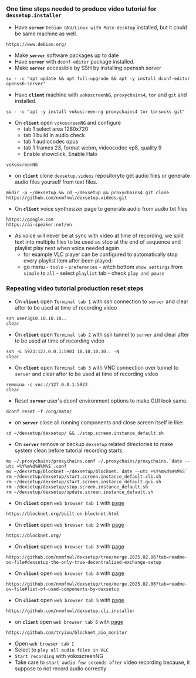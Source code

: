 ### One time steps needed to produce video tutorial for `dexsetup.installer`

  * Have **`server`** `Debian GNU/Linux with Mate-desktop` installed, but it could be same machine as well.
```
https://www.debian.org/
```
  * Make **`server`** software packages up to date
  * Have **`server`** with `dconf-editor` package installed.
  * Make **`server`** accessible by SSH by installing openssh server
```
su - -c "apt update && apt full-upgrade && apt -y install dconf-editor openssh-server"
```
  * Have **`client`** machine with `vokoscreenNG`, `proxychains4`, `tor` and `git` and  installed.
```
su - -c "apt -y install vokoscreen-ng proxychains4 tor torsocks git"
```
  * On **`client`** open `vokoscreenNG` and configure
    * tab 1 select area 1280x720
    * tab 1 build in audio check
    * tab 1 audiocodec opus
    * tab 1 frames 23, format webm, videocodec vp8, quality 9
    * Enable showclick, Enable Halo
```
vokoscreenNG
```
  * on **`client`** clone `dexsetup.videos` repositoryto get audio files or generate audio files yourself from text files.
```
mkdir -p ~/dexsetup && cd ~/dexsetup && proxychains4 git clone https://github.com/nnmfnwl/dexsetup.videos.git
```
  * On **`client`** voice synthesizer page to generate audio from audio txt files
```
https://google.com
https://ai-speaker.net/en
```
  * As voice will never be at sync with video at time of recording, we split text into multiple files to be used as stop at the end of sequence and playlist play next when voice needed again
    * for example VLC player can be configured to automatically stop every playlist item after been played:
    * go menu - `tools` - `preferences` - witch bottom `show settings` from `simple` to `all` - select `playlist` tab - check `play and pause`
  
### Repeating video tutorial production reset steps
  
  * On **`client`** open `Terminal tab 1` with ssh connection to `server` and clear after to be used at time of recording video
```
ssh user3@10.10.10.10..
clear
```
  * On **`client`** open `Terminal tab 2` with ssh tunnel to `server` and clear after to be used at time of recording video
```
ssh -L 5923:127.0.0.1:5903 10.10.10.10.. -N
clear
```
  * On **`client`** open `Terminal tab 3` with VNC connection over tunnel to `server` and clear after to be used at time of recording video
```
remmina -c vnc://127.0.0.1:5923
clear
```
  * Reset **`server`** user's dconf environment options to make GUI look same.
```
dconf reset -f /org/mate/
```
  * on **`server`** close all running components and close screen itself ie like:
```
cd ~/dexsetup/dexsetup/ && ./stop.screen.instance_default.sh
```
  * On **`server`** remove or backup `dexsetup` related directories to make system clean before tutorial recording starts.
```
mv ~/.proxychains/proxychains.conf ~/.proxychains/proxychains.`date --utc +%Y%m%d%H%M%S`.conf
mv ~/dexsetup/blocknet ~/dexsetup/blocknet.`date --utc +%Y%m%d%H%M%S`
rm ~/dexsetup/dexsetup/start.screen.instance_default.cli.sh 
rm ~/dexsetup/dexsetup/start.screen.instance_default.gui.sh 
rm ~/dexsetup/dexsetup/stop.screen.instance_default.sh 
rm ~/dexsetup/dexsetup/update.screen.instance_default.sh 
```
  * On **`client`** open `web browser tab 1` with [page](https://blocknet.org/built-on-blocknet.html)
```
https://blocknet.org/built-on-blocknet.html
```
  * On **`client`** open `web browser tab 2` with [page](https://blocknet.org/)
```
https://blocknet.org/
```
  * On **`client`** open `web browser tab 3` with [page](https://github.com/nnmfnwl/dexsetup/tree/merge.2025.02.06?tab=readme-ov-file#dexsetup-the-only-true-decentralized-exchange-setup)
```
https://github.com/nnmfnwl/dexsetup/tree/merge.2025.02.06?tab=readme-ov-file#dexsetup-the-only-true-decentralized-exchange-setup
```
  * On **`client`** open `web browser tab 4` with [page](https://github.com/nnmfnwl/dexsetup/tree/merge.2025.02.06?tab=readme-ov-file#list-of-used-components-by-dexsetup)
```
https://github.com/nnmfnwl/dexsetup/tree/merge.2025.02.06?tab=readme-ov-file#list-of-used-components-by-dexsetup
```
  * On **`client`** open `web browser tab 5` with [page](https://github.com/nnmfnwl/dexsetup.cli.installer)
```
https://github.com/nnmfnwl/dexsetup.cli.installer
```
  * on **`client`** open `web browser tab 6` with [page](https://github.com/tryiou/blocknet_aio_monitor)
```
https://github.com/tryiou/blocknet_aio_monitor
```
  * Open `web browser tab 1`
  * Select to `play all audio files in VLC`
  * `Start recording` with vokoscreenNG
  * Take care to `start audio few seconds after` video recording because, it suppose to not record audio correctly
